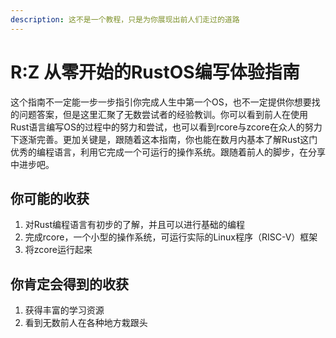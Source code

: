 ```yaml
---
description: 这不是一个教程，只是为你展现出前人们走过的道路
---
```


# R:Z 从零开始的RustOS编写体验指南

这个指南不一定能一步一步指引你完成人生中第一个OS，也不一定提供你想要找的问题答案，但是这里汇聚了无数尝试者的经验教训。你可以看到前人在使用Rust语言编写OS的过程中的努力和尝试，也可以看到rcore与zcore在众人的努力下逐渐完善。更加关键是，跟随着这本指南，你也能在数月内基本了解Rust这门优秀的编程语言，利用它完成一个可运行的操作系统。跟随着前人的脚步，在分享中进步吧。

## 你可能的收获

1. 对Rust编程语言有初步的了解，并且可以进行基础的编程
2. 完成rcore，一个小型的操作系统，可运行实际的Linux程序（RISC-V）框架
3. 将zcore运行起来

## 你肯定会得到的收获

1. 获得丰富的学习资源
2. 看到无数前人在各种地方栽跟头
